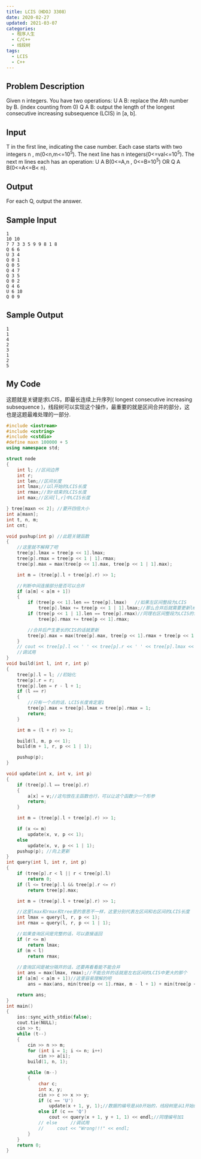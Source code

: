 ```yaml
---
title: LCIS（HDOJ 3308）
date: 2020-02-27
updated: 2021-03-07
categories:
  - 程序人生
  - C/C++
  - 线段树
tags:
  - LCIS
  - C++
---
```


## Problem Description 

Given n integers.
You have two operations:
U A B: replace the Ath number by B. (index counting from 0)
Q A B: output the length of the longest consecutive increasing subsequence (LCIS) in [a, b].

## Input 

T in the first line, indicating the case number.
Each case starts with two integers n , m(0<n,m<=10<sup>5</sup>).
The next line has n integers(0<=val<=10<sup>5</sup>).
The next m lines each has an operation:
U A B(0<=A,n , 0<=B=10<sup>5</sup>)
OR
Q A B(0<=A<=B< n). 

## Output 

For each Q, output the answer. 

## Sample Input 

```
1
10 10
7 7 3 3 5 9 9 8 1 8 
Q 6 6
U 3 4
Q 0 1
Q 0 5
Q 4 7
Q 3 5
Q 0 2
Q 4 6
U 6 10
Q 0 9
```

## Sample Output 

```
1
1
4
2
3
1
2
5
```

## My Code

<p>这题就是关键是求LCIS，即最长连续上升序列( longest consecutive increasing subsequence )，线段树可以实现这个操作，最重要的就是区间合并的部分，这也是这题最难处理的一部分.</p>

```cpp
#include <iostream>
#include <cstring>
#include <cstdio>
#define maxn 100000 + 5
using namespace std;

struct node
{
    int l; //区间边界
    int r;
    int len;//区间长度
    int lmax;//以l开始的LCIS长度
    int rmax;//到r结束的LCIS长度
    int max;//区间[l,r]中LCIS长度

} tree[maxn << 2]; //要开四倍大小
int a[maxn];
int t, n, m;
int cnt;

void pushup(int p) //此题关键函数
{
    //这里就不解释了吧
    tree[p].lmax = tree[p << 1].lmax;
    tree[p].rmax = tree[p << 1 | 1].rmax;
    tree[p].max = max(tree[p << 1].max, tree[p << 1 | 1].max);

    int m = (tree[p].l + tree[p].r) >> 1;

    //判断中间连接部分是否可以合并
    if (a[m] < a[m + 1])
    {
        if (tree[p << 1].len == tree[p].lmax)   //如果左区间整段为LCIS
            tree[p].lmax += tree[p << 1 | 1].lmax;//那么合并后就需要更新lmax
        if (tree[p << 1 | 1].len == tree[p].rmax)//同理右区间整段为LCIS的话也是一样
            tree[p].rmax += tree[p << 1].rmax;

        //合并后产生更长的CIS的话就更新
        tree[p].max = max(tree[p].max, tree[p << 1].rmax + tree[p << 1 | 1].lmax);
    }
    // cout << tree[p].l << ' ' << tree[p].r << ' ' << tree[p].lmax << ' ' << tree[p].rmax << ' ' << tree[p].max << endl;
    //调试用
}
void build(int l, int r, int p)
{
    tree[p].l = l; //初始化
    tree[p].r = r;
    tree[p].len = r - l + 1;
    if (l == r)
    {
        //只有一个点的话，LCIS长度肯定是1
        tree[p].max = tree[p].lmax = tree[p].rmax = 1;
        return;
    }

    int m = (l + r) >> 1;

    build(l, m, p << 1);
    build(m + 1, r, p << 1 | 1);

    pushup(p);
}

void update(int x, int v, int p)
{
    if (tree[p].l == tree[p].r)
    {
        a[x] = v;//这句放在主函数也行，可以让这个函数少一个形参
        return;
    }

    int m = (tree[p].l + tree[p].r) >> 1;

    if (x <= m)
        update(x, v, p << 1);
    else
        update(x, v, p << 1 | 1);
    pushup(p); //向上更新
}
int query(int l, int r, int p)
{
    if (tree[p].r < l || r < tree[p].l)
        return 0;
    if (l <= tree[p].l && tree[p].r <= r)
        return tree[p].max;

    int m = (tree[p].l + tree[p].r) >> 1;

    //这里lmax和rmax和tree里的意思不一样，这里分别代表左区间和右区间的LCIS长度
    int lmax = query(l, r, p << 1);
    int rmax = query(l, r, p << 1 | 1);

    //如果查询区间是完整的话，可以直接返回
    if (r <= m)   
        return lmax;
    if (m < l)
        return rmax;
  
    //查询区间是被分隔开的话，还要再看看能不能合并
    int ans = max(lmax, rmax);//不能合并的话就是左右区间的LCIS中更大的那个
    if (a[m] < a[m + 1])//这里容易理解的吧
        ans = max(ans, min(tree[p << 1].rmax, m - l + 1) + min(tree[p << 1 | 1].lmax, r - m));

    return ans;
}
int main()
{
    ios::sync_with_stdio(false);
    cout.tie(NULL);
    cin >> t;
    while (t--)
    {
        cin >> n >> m;
        for (int i = 1; i <= n; i++)
            cin >> a[i];
        build(1, n, 1);

        while (m--)
        {
            char c;
            int x, y;
            cin >> c >> x >> y;
            if (c == 'U')
                update(x + 1, y, 1);//数据的编号是从0开始的，线段树是从1开始的，所以要加1
            else if (c == 'Q')
                cout << query(x + 1, y + 1, 1) << endl;//同理编号加1
            // else     //调试用
            //     cout << "Wrong!!!" << endl;
        }
    }
    return 0;
}
```
